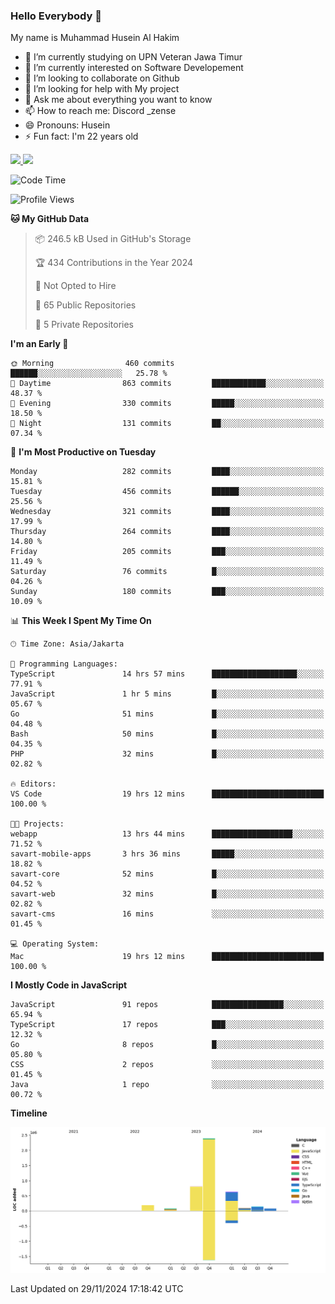 ### Hello Everybody 👋

My name is Muhammad Husein Al Hakim

- 🔭 I’m currently studying on UPN Veteran Jawa Timur
- 🌱 I’m currently interested on Software Developement
- 👯 I’m looking to collaborate on Github
- 🤔 I’m looking for help with My project
- 💬 Ask me about everything you want to know
- 📫 How to reach me: Discord _zense
- 😄 Pronouns: Husein
- ⚡ Fun fact: I'm 22 years old

<p align="left">
<a href="https://github.com/huseinhq">
  <img height="180em" src="https://github-readme-stats-eight-theta.vercel.app/api?username=huseinhq&show_icons=true&theme=algolia&include_all_commits=true&count_private=true"/>
  <img height="180em" src="https://github-readme-stats-eight-theta.vercel.app/api/top-langs/?username=huseinhq&layout=compact&langs_count=8&theme=algolia"/>
</a>
</p>

<!--START_SECTION:waka-->
![Code Time](http://img.shields.io/badge/Code%20Time-1%2C639%20hrs%203%20mins-blue)

![Profile Views](http://img.shields.io/badge/Profile%20Views-1-blue)

**🐱 My GitHub Data** 

> 📦 246.5 kB Used in GitHub's Storage 
 > 
> 🏆 434 Contributions in the Year 2024
 > 
> 🚫 Not Opted to Hire
 > 
> 📜 65 Public Repositories 
 > 
> 🔑 5 Private Repositories 
 > 
**I'm an Early 🐤** 

```text
🌞 Morning                460 commits         ██████░░░░░░░░░░░░░░░░░░░   25.78 % 
🌆 Daytime                863 commits         ████████████░░░░░░░░░░░░░   48.37 % 
🌃 Evening                330 commits         █████░░░░░░░░░░░░░░░░░░░░   18.50 % 
🌙 Night                  131 commits         ██░░░░░░░░░░░░░░░░░░░░░░░   07.34 % 
```
📅 **I'm Most Productive on Tuesday** 

```text
Monday                   282 commits         ████░░░░░░░░░░░░░░░░░░░░░   15.81 % 
Tuesday                  456 commits         ██████░░░░░░░░░░░░░░░░░░░   25.56 % 
Wednesday                321 commits         ████░░░░░░░░░░░░░░░░░░░░░   17.99 % 
Thursday                 264 commits         ████░░░░░░░░░░░░░░░░░░░░░   14.80 % 
Friday                   205 commits         ███░░░░░░░░░░░░░░░░░░░░░░   11.49 % 
Saturday                 76 commits          █░░░░░░░░░░░░░░░░░░░░░░░░   04.26 % 
Sunday                   180 commits         ███░░░░░░░░░░░░░░░░░░░░░░   10.09 % 
```


📊 **This Week I Spent My Time On** 

```text
🕑︎ Time Zone: Asia/Jakarta

💬 Programming Languages: 
TypeScript               14 hrs 57 mins      ███████████████████░░░░░░   77.91 % 
JavaScript               1 hr 5 mins         █░░░░░░░░░░░░░░░░░░░░░░░░   05.67 % 
Go                       51 mins             █░░░░░░░░░░░░░░░░░░░░░░░░   04.48 % 
Bash                     50 mins             █░░░░░░░░░░░░░░░░░░░░░░░░   04.35 % 
PHP                      32 mins             █░░░░░░░░░░░░░░░░░░░░░░░░   02.82 % 

🔥 Editors: 
VS Code                  19 hrs 12 mins      █████████████████████████   100.00 % 

🐱‍💻 Projects: 
webapp                   13 hrs 44 mins      ██████████████████░░░░░░░   71.52 % 
savart-mobile-apps       3 hrs 36 mins       █████░░░░░░░░░░░░░░░░░░░░   18.82 % 
savart-core              52 mins             █░░░░░░░░░░░░░░░░░░░░░░░░   04.52 % 
savart-web               32 mins             █░░░░░░░░░░░░░░░░░░░░░░░░   02.82 % 
savart-cms               16 mins             ░░░░░░░░░░░░░░░░░░░░░░░░░   01.45 % 

💻 Operating System: 
Mac                      19 hrs 12 mins      █████████████████████████   100.00 % 
```

**I Mostly Code in JavaScript** 

```text
JavaScript               91 repos            ████████████████░░░░░░░░░   65.94 % 
TypeScript               17 repos            ███░░░░░░░░░░░░░░░░░░░░░░   12.32 % 
Go                       8 repos             █░░░░░░░░░░░░░░░░░░░░░░░░   05.80 % 
CSS                      2 repos             ░░░░░░░░░░░░░░░░░░░░░░░░░   01.45 % 
Java                     1 repo              ░░░░░░░░░░░░░░░░░░░░░░░░░   00.72 % 
```



**Timeline**

![Lines of Code chart](https://raw.githubusercontent.com/HuseinHQ/HuseinHQ/main/assets/bar_graph.png)


 Last Updated on 29/11/2024 17:18:42 UTC
<!--END_SECTION:waka-->
